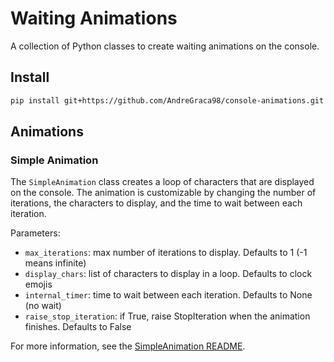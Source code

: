 # Waiting Animations

A collection of Python classes to create waiting animations on the console.

## Install

```bash
pip install git+https://github.com/AndreGraca98/console-animations.git
```

## Animations

### Simple Animation

The `SimpleAnimation` class creates a loop of characters that are displayed on the console. The animation is customizable by changing the number of iterations, the characters to display, and the time to wait between each iteration.

Parameters:

- `max_iterations`: max number of iterations to display. Defaults to 1 (-1 means infinite)
- `display_chars`: list of characters to display in a loop. Defaults to clock emojis
- `internal_timer`: time to wait between each iteration. Defaults to None (no wait)
- `raise_stop_iteration`: if True, raise StopIteration when the animation finishes. Defaults to False

For more information, see the [SimpleAnimation README](./animations/readme_animation_simple.md).
